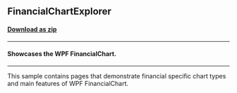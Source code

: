 ## FinancialChartExplorer
#### [Download as zip](https://grapecity.github.io/DownGit/#/home?url=https://github.com/GrapeCity/ComponentOne-WPF-Samples/tree/master/NET_6/Chart/FinancialChartExplorer)
____
#### Showcases the WPF FinancialChart.
____
This sample contains pages that demonstrate financial specific chart types
and main features of WPF FinancialChart.
